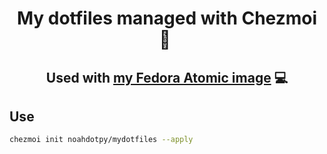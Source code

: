 <div align="center">

# My dotfiles managed with Chezmoi :house_with_garden:&nbsp;
## Used with [my Fedora Atomic image](https://github.com/noahdotpy/myublue) 💻️

</div>

## Use
```bash
chezmoi init noahdotpy/mydotfiles --apply
```